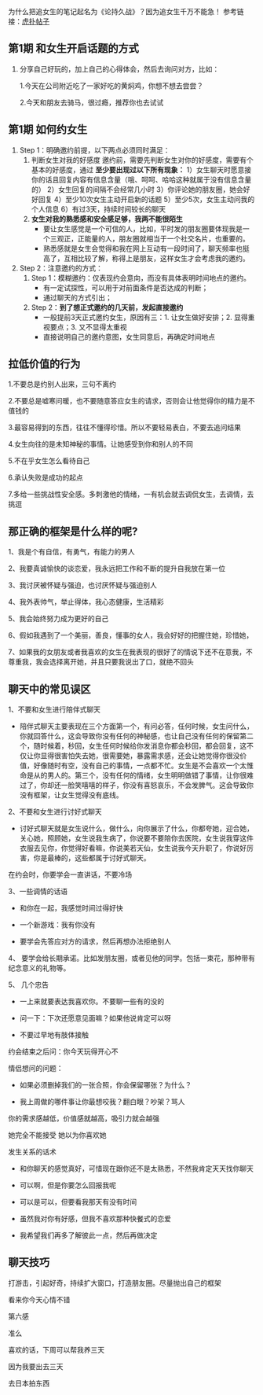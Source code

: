 为什么把追女生的笔记起名为《论持久战》？因为追女生千万不能急！
参考链接：[虎扑帖子](https://my.hupu.com/200887025817713)

## 第1期 和女生开启话题的方式
1. 分享自己好玩的，加上自己的心得体会，然后去询问对方，比如：
    
    1.今天在公司附近吃了一家好吃的黄焖鸡，你想不想去尝尝？

    2.今天和朋友去骑马，很过瘾，推荐你也去试试


## 第1期 如何约女生
1. Step 1：明确邀约前提，以下两点必须同时满足：
	1. 判断女生对我的好感度
	   邀约前，需要先判断女生对你的好感度，需要有个基本的好感度，通过
	   **至少要出现过以下所有现象：**
		1）女生聊天时愿意接你的话且回复内容有信息含量（哦、呵呵、哈哈这种就属于没有信息含量的）
		2）女生回复的间隔不会经常几小时
		3）你评论她的朋友圈，她会好好回复
		4）至少10次女生主动开启新的话题
		5）至少5次，女生主动问我的个人信息
		6）有过3天，持续时间较长的聊天
	2. **女生对我的熟悉感和安全感足够，我两不能很陌生**
	   - 要让女生感觉是一个可信的人，比如，平时发的朋友圈要体现我是一个三观正，正能量的人，朋友圈就相当于一个社交名片，也重要的。
	   - 熟悉感就是女生会觉得和我在网上互动有一段时间了，聊天频率也挺高了，互相比较了解，称得上是朋友，这样女生才会考虑我的邀约。
2. Step 2：注意邀约的方式：
	1. Step 1：模糊邀约：仅表现约会意向，而没有具体表明时间地点的邀约。
		- 有一定试探性，可以用于对前面条件是否达成的判断；
		- 通过聊天的方式引出；
	2. Step 2：**到了想正式邀约的几天前，发起直接邀约**
		- 一般提前3天正式邀约女生，原因有三：1. 让女生做好安排；2. 显得重视要点；3. 又不显得太重视
		- 直接说明自己的邀约意图，女生同意后，再确定时间地点


## 拉低价值的行为
1.不要总是约别人出来，三句不离约

2.不要总是嘘寒问暖，也不要随意答应女生的请求，否则会让他觉得你的精力是不值钱的

3.最容易得到的东西，往往不懂得珍惜。所以不要轻易表白，不要去追问结果

4.女生向往的是未知神秘的事情。让她感受到你和别人的不同

5.不在乎女生怎么看待自己

6.承认失败是成功的起点

7.多给一些挑战性安全感。多刺激他的情绪，一有机会就去调侃女生，去调情，去挑逗


## 那正确的框架是什么样的呢?
1、我是个有自信，有勇气，有能力的男人

2、我要真诚愉快的谈恋爱，我永远把工作和不断的提升自我放在第一位

3、我讨厌被怀疑与强迫，也讨厌怀疑与强迫别人

4、我外表帅气，举止得体，我心态健康，生活精彩

5、我会始终努力成为更好的自己

6、假如我遇到了一个美丽，善良，懂事的女人，我会好好的把握住她，珍惜她，

7、如果我的女朋友或者我喜欢的女生在我表现的很好了的情说下还不在意我，不尊重我，我会选择离开她，并且只要我说出了口，就绝不回头


## 聊天中的常见误区
1、不要和女生进行陪伴式聊天

- 陪伴式聊天主要表现在三个方面第一个，有问必答，任何时候，女生问什么，你就回答什么，这会导致你没有任何的神秘感，也让自己没有任何的保留第二个，随时候着，秒回，女生任何时候给你发消息你都会秒回，都会回复，这不仅让你显得很害怕失去她，很需要她，暴露需求感，还会让她觉得你很没价值，好像随时有空，没有自己的事情，一点都不忙。女生是不会喜欢一个太惟命是从的男人的。第三个，没有任何的情绪，女生明明做错了事情，让你很难过了，你却还一脸笑嘻嘻的样子，你没有喜怒哀乐，不会发脾气。这会导致你没有框架，让女生觉得没有底线。

2、不要和女生进行讨好式聊天

- 讨好式聊天就是女生说什么，做什么，向你展示了什么，你都夸她，迎合她，关心她，照顾她，女生说我生病了，你说要不要陪你去医院，女生说我穿这件衣服去见你，你觉得好看嘛，你说美若天仙，女生说我今天升职了，你说好厉害，你是最棒的，这些都属于讨好式聊天。


在约会时，你要学会一直讲话，不要冷场

3、一些调情的话语

- 和你在一起，我感觉时间过得好快

- 一个新游戏：我有你没有

- 要学会先答应对方的请求，然后再想办法拒绝别人

4、 要学会给长期承诺。比如发朋友圈，或者见他的同学。包括一束花，那种带有纪念意义的礼物等。

5、 几个忠告

- 一上来就要表达我喜欢你。不要聊一些有的没的

- 问一下：下次还愿意见面嘛？如果他说肯定可以呀

- 不要过早地有肢体接触

约会结束之后问：你今天玩得开心不

情侣想问的问题：

- 如果必须删掉我们的一张合照，你会保留哪张？为什么？

- 我上周做的哪件事让你最想咬我？翻白眼？吵架？骂人


你的需求感越低，价值感就越高，吸引力就会越强



她完全不能接受 她以为你喜欢她


发生关系的话术

- 和你聊天的感觉真好，可惜现在跟你还不是太熟悉，不然我肯定天天找你聊天

- 可以啊，但是你要怎么回报我呢
- 可以是可以，但要看我那天有没有时间
- 虽然我对你有好感，但我不喜欢那种快餐式的恋爱
- 我希望我们再多了解彼此一点，然后再做决定



## 聊天技巧

打游击，引起好奇，持续扩大窗口，打造朋友圈。尽量抛出自己的框架

看来你今天心情不错

第六感

准么


喜欢的话，下周可以帮我养三天

因为我要出去三天

去日本拍东西

